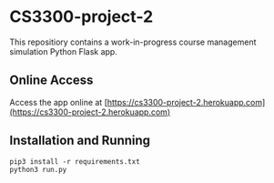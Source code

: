 # CS3300-project-2
This repositiory contains a work-in-progress course management simulation Python Flask app.
## Online Access
Access the app online at [https://cs3300-project-2.herokuapp.com](https://cs3300-project-2.herokuapp.com)
## Installation and Running
```
pip3 install -r requirements.txt
python3 run.py
```

